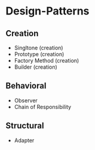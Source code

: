 # Design-Patterns

## Creation

- Singltone (creation)
- Prototype (creation)
- Factory Method (creation)
- Builder (creation)

## Behavioral

- Observer
- Chain of Responsibility

## Structural

- Adapter
